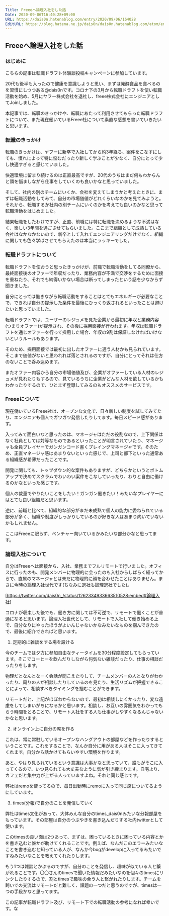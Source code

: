 ```yaml
---
Title: Freeeへ論理入社をした話
Date: 2020-09-06T16:40:28+09:00
URL: https://dais0n.hatenablog.com/entry/2020/09/06/164028
EditURL: https://blog.hatena.ne.jp/dais0n/dais0n.hatenablog.com/atom/entry/26006613624518741
---
```


## Freeeへ論理入社をした話

### はじめに

こちらの記事は転職ドラフト体験談投稿キャンペーンに参加しています。

20代も後半も入ったので健康を意識しようと思い、まずは発酵食品を食べるのを習慣にしつつある@dais0nです。コロナ下の3月から転職ドラフトを使い転職活動を始め、5月にヤフー株式会社を退社し、freee株式会社にエンジニアとしてJoinしました。

本記事では、転職のきっかけや、転職にあたって利用させてもらった転職ドラフトについて、また現在働いているFreee社について素直な感想を書いていきたいと思います。

### 転職のきっかけ

転職のきっかけは、ヤフーに新卒で入社してから約3年経ち、案件をこなすにしても、慣れによって特に悩むだったり新しく学ぶことが少なく、自分にとって少し快適すぎると感じていました。

快適環境に留まり続けるのは正直最高ですが、20代のうちはまだ何もわからんと頭を悩ましながら仕事をしていくのも良いかなと思っていました。

そして、社内の別のチームにいくか、会社を変えてしまうかと考えたときに、まずは転職活動をしてみて、自分の市場価値がどれくらいなのかを見てみようと。それから、転職するか社内の別チームにいくのかを考えても良いのかなと思って転職活動をはじめました。

結果転職をしたわけですが、正直、前職には特に転職を決めるような不満はなく、楽しい3年間を過ごさせてもらいました。ここまで組織として成熟している会社はなかなかないので、新卒として入れてエンジニアリングだけでなく、組織に関しても色々学ばさせてもらえたのは本当にラッキーでした。

### 転職ドラフトについて

転職ドラフトを使おうと思ったきっかけが、前職で転職活動をしてる同僚から、最終面接後のオファーで年収だったり、業務内容が不満で交渉をするために面接を重ねたり、それでも納得いかない場合は断ってしまったという話を少なからず聞きました。

自分にとっては働きながら転職活動をすることはとてもエネルギーが必要なことで、できれば自分の提示した条件を最後にひっくり返されるといったことは避けたいと思っていました。

転職ドラフトでは、ユーザーのレジュメを見た企業から最初に年収と業務内容(つまりオファー)が提示され、その後に採用面接が行われます。年収は転職ドラフトを通じオファーを行って採用した場合、年収の9割は保証しなければいけないというルールもあります。

そのため、採用面接では最初に出したオファーに適う人材かも見られています。そこまで価値がないと思われれば落とされるのですが、自分にとってそれは仕方のないことで呑み込めます。

またオファー内容から自分の市場価値及び、企業がオファーしている人材のレジュメが見れたりもするので、見ているうちに企業がどんな人材を欲しているかもわかったりするので、ひとまず登録してみるのもオススメのサービスです。

### Freeeについて

現在働いているFreee社は、オープンな文化で、日々新しい制度を試してみてたり、エンジニアも個人でガツガツ発信したりしてます。毎日スピード感があります。

入ってみて面白いなと思ったのは、マネージャはただの役割なので、上下関係はなく社員としては対等なものであるといったことが明言されていたり、マネージャも全員プレイヤーでガンガンコード書くプレイングマネージャです。そのため、正直マネージャ感はあまりないといった感じで、上司と部下といった通常ある組織感が希薄だったことです。

開発に関しても、トップダウン的な案件もありますが、どちらかというとボトムアップで決めてスクラムでわいわい案件をこなしていったり、わりと自由に働けるのかなといった感じです。

個人の裁量でやりたいことをしたい！ガンガン働きたい！みたいなプレイヤーにはとても良い組織だと思います。

逆に、前職と比べて、組織的な部分がまだ未成熟で個人の能力に委ねられている部分が多く、組織や制度がしっかりしているのが好きな人はあまり向いていないかもしれません。

ここはFreeeに限らず、ベンチャー向いているかみたいな部分かなと思ってます。

### 論理入社について

自分はFreeeへは面接から、入社、業務までフルリモートで行いました。オフィスに行ったのも、開発メンバーに物理的に会ったのも入社からしばらく経ってからで、直属のマネージャとは未だに物理的に顔を合わせたことはありません。まさに今時の論理入社世代です(ちなみに退社も論理退社でした)。

[https://twitter.com/dais0n_/status/1262334933663510528:embed#論理入社]

コロナが収束した後でも、働き方に関しては不可逆で、リモートで働くことが普通になると思います。論理入社世代として、リモートで入社して働き始める上で、自分なりにやったほうがよいんじゃないかなみたいなものを掴んできたので、最後に紹介できればと思います。

1. 定期的に雑談をする場を設ける

今のチームでは夕方に参加自由なティータイムを30分程度設定してもらっています。そこでコーヒーを飲んだりしながら何気ない雑談だったり、仕事の相談だったりをします。

物理だとなんとなーく会話が聞こえたりして、チームメンバーの人となりがわかったり、周りの人が相談したりしているのを見たり、生活リズムが把握できることによって、相談すべきタイミングを掴むことができます。

リモートだと、上記がほぼわからないので、最初は相談しにくかったり、変な遠慮をしてしまいがちになるかと思います。相談し、お互いの雰囲気をわかってもらう時間をとることで、リモート入社をする人も仕事がしやすくなるんじゃないかなと思います。

2.  オンライン上に自分の席を作る

これは、常に常駐しているオープンなハングアウトの部屋などを作ったりするということです。これをすることで、なんか自分に用がある人はそこに入ってきてくれます。自分から話かけてもらいやすい環境を作ります。

あと、やはり見られているという意識は大事かなと思っていて、誰もがそこに入ってくるので、いつ見られても大丈夫なように気が引き締まります。自宅より、カフェだと集中力が上がる人っていますよね。それと同じ感じです。

弊社はremoを使ってるので、毎日出勤時にremoに入って同じ席についてるようにしています。

3. times(分報)で自分のことを発信していく

弊社はtimes文化があって、大体みんな自分のtimes_dais0nみたいな分報部屋をもっています。その部屋は自分のつぶやきを書き込んだりする社内twitterとして使います。

このtimesの良い面は2つあって、まずは、困っているときに困っている内容とかを書き込むと誰かが助けてくれることです。例えば、なんだこのエラーみたいなことを書き込むと知っている人が、なんか今bugがdevelopに入ってるみたいですねみたいなことを教えてくれたりします。

もう1つは雑談とかぶるのですが、自分のことを発信し、趣味が似ている人と繋がれることです。〇〇さんのtimesで聞いた情報だみたいなのを個々のtimesにリンクしたりするので、割とtimesで趣味の合う人と繋がれたりします。チームを跨いでの交流はリモートだと難しく、課題の一つだと思うのですが、timesは一つの手段かなと思ってます。

この記事が転職ドラフト及び、リモート下での転職活動の参考になれば幸いです。な


